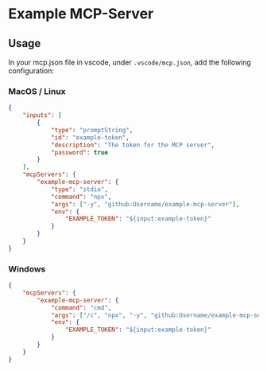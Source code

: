 # Example MCP-Server

## Usage

In your mcp.json file in vscode, under `.vscode/mcp.json`, add the following configuration:

### MacOS / Linux

```json
{
    "inputs": [
        {
            "type": "promptString",
            "id": "example-token",
            "description": "The token for the MCP server",
            "password": true
        }
    ],
    "mcpServers": {
        "example-mcp-server": {
            "type": "stdio",
            "command": "npx",
            "args": ["-y", "github:Username/example-mcp-server"],
            "env": {
                "EXAMPLE_TOKEN": "${input:example-token}"
            }
        }
    }
}
```

### Windows

```json
{
    "mcpServers": {
        "example-mcp-server": {
            "command": "cmd",
            "args": ["/c", "npx", "-y", "github:Username/example-mcp-server"],
            "env": {
                "EXAMPLE_TOKEN": "${input:example-token}"
            }
        }
    }
}
```
